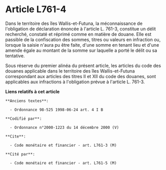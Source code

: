 # Article L761-4

Dans le territoire des îles Wallis-et-Futuna, la méconnaissance de l'obligation de déclaration énoncée à l'article L. 761-3,
constitue un délit recherché, constaté et réprimé comme en matière de douane. Elle est passible de la confiscation des
sommes, titres ou valeurs en infraction ou, lorsque la saisie n'aura pu être faite, d'une somme en tenant lieu et d'une
amende égale au montant de la somme sur laquelle a porté le délit ou sa tentative.

Sous réserve du premier alinéa du présent article, les articles du code des douanes applicable dans le territoire des îles
Wallis-et-Futuna correspondant aux articles des titres II et XII du code des douanes, sont applicables aux infractions à
l'obligation prévue à l'article L. 761-3.

**Liens relatifs à cet article**

	**Anciens textes**:

	  - Ordonnance 98-525 1998-06-24 art. 4 I B

	**Codifié par**:

	  - Ordonnance n°2000-1223 du 14 décembre 2000 (V)

	**Cite**:

	  - Code monétaire et financier - art. L761-3 (M)

	**Cité par**:

	  - Code monétaire et financier - art. L761-5 (M)
